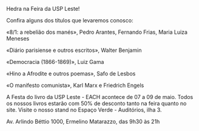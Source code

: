 Hedra na Feira da USP Leste!

Confira alguns dos títulos que levaremos conosco:

«8/1: a rebelião dos manés», Pedro Arantes, Fernando Frias, Maria Luiza Meneses

«Diário parisiense e outros escritos», Walter Benjamin

«Democracia (1866-1869)», Luiz Gama

«Hino a Afrodite e outros poemas», Safo de Lesbos

«O manifesto comunista», Karl Marx e Friedrich Engels

A Festa do livro da USP Leste - EACH acontece de 07 a 09 de maio. Todos os nossos livros estarão com 50% de desconto tanto na feira quanto no site. Visite o nosso stand no Espaço Verde - Auditórios, ilha 3. 

Av. Arlindo Béttio 1000, Ermelino Matarazzo, das 9h30 às 21h

